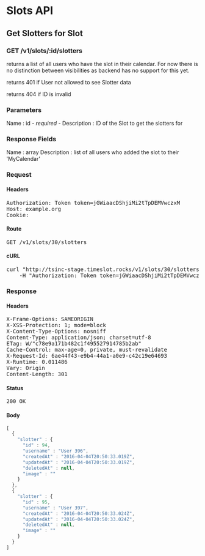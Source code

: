 # Slots API

## Get Slotters for Slot

### GET /v1/slots/:id/slotters

returns a list of all users who have the slot in their calendar. For now there is no distinction between visibilities as backend has no support for this yet.

returns 401 if User not allowed to see Slotter data

returns 404 if ID is invalid

### Parameters

Name : id *- required -*
Description : ID of the Slot to get the slotters for


### Response Fields

Name : array
Description : list of all users who added the slot to their &#39;MyCalendar&#39;

### Request

#### Headers

<pre>Authorization: Token token=jGWiaacDShjiMi2tTpDEMVwczxM
Host: example.org
Cookie: </pre>

#### Route

<pre>GET /v1/slots/30/slotters</pre>

#### cURL

<pre class="request">curl &quot;http://tsinc-stage.timeslot.rocks/v1/slots/30/slotters&quot; -X GET \
	-H &quot;Authorization: Token token=jGWiaacDShjiMi2tTpDEMVwczxM&quot;</pre>

### Response

#### Headers

<pre>X-Frame-Options: SAMEORIGIN
X-XSS-Protection: 1; mode=block
X-Content-Type-Options: nosniff
Content-Type: application/json; charset=utf-8
ETag: W/&quot;c78e9a171b482c1f495527914785b2ab&quot;
Cache-Control: max-age=0, private, must-revalidate
X-Request-Id: 6ae44f43-e9b4-44a1-a0e9-c42c19e64693
X-Runtime: 0.011486
Vary: Origin
Content-Length: 301</pre>

#### Status

<pre>200 OK</pre>

#### Body

```javascript
[
  {
    "slotter" : {
      "id" : 94,
      "username" : "User 396",
      "createdAt" : "2016-04-04T20:50:33.019Z",
      "updatedAt" : "2016-04-04T20:50:33.019Z",
      "deletedAt" : null,
      "image" : ""
    }
  },
  {
    "slotter" : {
      "id" : 95,
      "username" : "User 397",
      "createdAt" : "2016-04-04T20:50:33.024Z",
      "updatedAt" : "2016-04-04T20:50:33.024Z",
      "deletedAt" : null,
      "image" : ""
    }
  }
]
```
